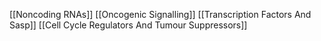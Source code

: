 [[Noncoding RNAs]]
[[Oncogenic Signalling]]
[[Transcription Factors And Sasp]]
[[Cell Cycle Regulators And Tumour Suppressors]]
